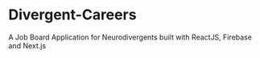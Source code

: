 # Divergent-Careers
A Job Board Application for Neurodivergents built with ReactJS, Firebase and Next.js
